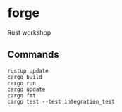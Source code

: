 # forge
Rust workshop

## Commands

```fish
rustup update
cargo build
cargo run
cargo update
cargo fmt
cargo test --test integration_test
```